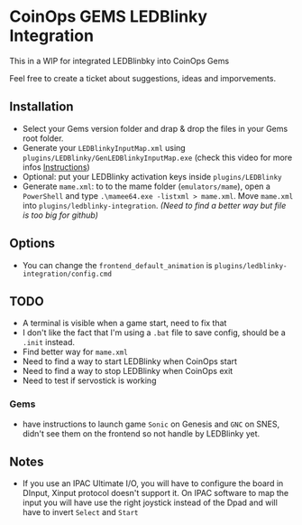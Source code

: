 # CoinOps GEMS LEDBlinky Integration

 This in a WIP for integrated LEDBlinbky into CoinOps Gems

 Feel free to create a ticket about suggestions, ideas and imporvements.

## Installation
 
- Select your Gems version folder and drap & drop the files in your Gems root folder.
- Generate your `LEDBlinkyInputMap.xml` using `plugins/LEDBlinky/GenLEDBlinkyInputMap.exe` (check this video for more infos [Instructions](https://www.youtube.com/watch?v=opu6NofnyWg))
- Optional: put your LEDBlinky activation keys inside `plugins/LEDBlinky`
- Generate `mame.xml`: to to the mame folder (`emulators/mame`), open a `PowerShell` and type `.\mamee64.exe -listxml > mame.xml`. Move `mame.xml` into `plugins/ledblinky-integration`. *(Need to find a better way but file is too big for github)*

## Options

- You can change the `frontend_default_animation` is `plugins/ledblinky-integration/config.cmd`


## TODO

- A terminal is visible when a game start, need to fix that
- I don't like the fact that I'm using a `.bat` file to save config, should be a `.init` instead.
- Find better way for `mame.xml`
- Need to find a way to start LEDBlinky when CoinOps start
- Need to find a way to stop LEDBlinky when CoinOps exit
- Need to test if servostick is working

### Gems

- have instructions to launch game `Sonic` on Genesis and `GNC` on SNES, didn't see them on the frontend so not handle by LEDBlinky yet.


## Notes

- If you use an IPAC Ultimate I/O, you will have to configure the board in DInput, Xinput protocol doesn't support it. On IPAC software to map the input you will have use the right joystick instead of the Dpad and will have to invert `Select` and `Start`
